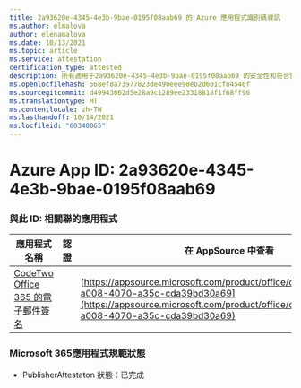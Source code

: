 ```yaml
---
title: 2a93620e-4345-4e3b-9bae-0195f08aab69 的 Azure 應用程式識別碼資訊
ms.author: elmalova
author: elenamalova
ms.date: 10/13/2021
ms.topic: article
ms.service: attestation
certification_type: attested
description: 所有適用于2a93620e-4345-4e3b-9bae-0195f08aab69 的安全性和符合性資訊資訊。
ms.openlocfilehash: 568ef8a73977823de490eee90eb2d601cf84540f
ms.sourcegitcommit: d49943662d5e28a9c1289ee23318818f1f68ff96
ms.translationtype: MT
ms.contentlocale: zh-TW
ms.lasthandoff: 10/14/2021
ms.locfileid: "60340065"
---
```

# <a name="azure-app-id-2a93620e-4345-4e3b-9bae-0195f08aab69"></a>Azure App ID: 2a93620e-4345-4e3b-9bae-0195f08aab69


### <a name="apps-associated-with-this-id"></a>與此 ID: 相關聯的應用程式
| **應用程式名稱** | **認證** | **在 AppSource 中查看** |
|--------------|---------------|-----------------------|
| [CodeTwo Office 365 的電子郵件簽名](https://docs.microsoft.com/microsoft-365-app-certification/forward/codetwo.3d2daeb9-a008-4070-a35c-cda39bd30a69) |  | [https://appsource.microsoft.com/product/office/codetwo.3d2daeb9-a008-4070-a35c-cda39bd30a69](https://appsource.microsoft.com/product/office/codetwo.3d2daeb9-a008-4070-a35c-cda39bd30a69) |

### <a name="microsoft-365-app-compliance-status"></a>Microsoft 365應用程式規範狀態
- PublisherAttestaton 狀態：已完成
